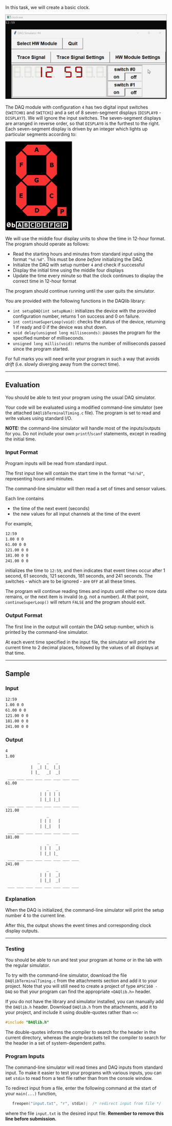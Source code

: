 In this task, we will create a basic clock.

![clock](./assets/clock.gif)

The DAQ module with configuration `4` has two digital input switches (`SWITCH01` and `SWITCH1`) and a set of 8 seven-segment displays (`DISPLAY0` - `DISPLAY7`).  We will ignore the input switches.  The seven-segment displays are arranged in reverse order, so that `DISPLAY0` is the furthest to the right.  Each seven-segment display is driven by an integer which lights up particular segments according to:

![7sd](assets/seven_segment_display.png)

We will use the middle four display units to show the time in 12-hour format.  The program should operate as follows:

- Read the starting hours and minutes from standard input using the format `"%d:%d"`.  This must be done *before* initializing the DAQ.
- Initialize the DAQ with setup number `4` and check if successful
- Display the initial time using the middle four displays
- Update the time every minute so that the clock continues to display the correct time in 12-hour format

The program should continue running until the user quits the simulator.

You are provided with the following functions in the DAQlib library:

- `int setupDAQ(int setupNum)`: initializes the device with the provided configuration number, returns 1 on success and 0 on failure.
- `int continueSuperLoop(void)`: checks the status of the device, returning 1 if ready and 0 if the device was shut down.
- `void delay(unsigned long milliseconds)`: pauses the program for the specified number of milliseconds.
- `unsigned long millis(void)`: returns the number of milliseconds passed since the program started.

For full marks you will need write your program in such a way that avoids *drift* (i.e. slowly diverging away from the correct time).

---

## Evaluation

You should be able to test your program using the usual DAQ simulator.  

Your code will be evaluated using a modified command-line simulator (see the attached `DAQlibTerminalTiming.c` file).  The program is set to read and write values using standard I/O.

**NOTE:** the command-line simulator will handle most of the inputs/outputs for you.  Do not include your own `printf`/`scanf` statements, except in reading the initial time.

### Input Format

Program inputs will be read from standard input.

The first input line will contain the start time in the format `"%d:%d"`, representing hours and minutes.

The command-line simulator will then read a set of times and sensor values.

Each line contains
- the time of the next event (seconds)
- the new values for all input channels at the time of the event

For example,
```default
12:59
1.00 0 0
61.00 0 0
121.00 0 0
181.00 0 0
241.00 0 0
```
initializes the time to `12:59`, and then indicates that event times occur after 1 second, 61 seconds, 121 seconds, 181 seconds, and 241 seconds.  The switches - which are to be ignored - are `OFF` at all these times.

The program will continue reading times and inputs until either no more data remains, or the next item is invalid (e.g. not a number).  At that point, `continueSuperLoop()` will return `FALSE` and the program should exit.

### Output Format

The first line in the output will contain the DAQ setup number, which is printed by the command-line simulator.

At each event time specified in the input file, the simulator will print the current time to 2 decimal places, followed by the values of all displays at that time.

---

## Sample

### Input
```default
12:59
1.00 0 0
61.00 0 0
121.00 0 0
181.00 0 0
241.00 0 0
```

### Output
```default
4
1.00
              _   _   _          
           |  _| |_  |_|         
           | |_   _|  _|         
 ___ ___ ___ ___ ___ ___ ___ ___ 
61.00
                  _   _          
               | | | | |         
               | |_| |_|         
 ___ ___ ___ ___ ___ ___ ___ ___ 
121.00
                  _              
               | | |   |         
               | |_|   |         
 ___ ___ ___ ___ ___ ___ ___ ___ 
181.00
                  _   _          
               | | |  _|         
               | |_| |_          
 ___ ___ ___ ___ ___ ___ ___ ___ 
241.00
                  _   _          
               | | |  _|         
               | |_|  _|         
 ___ ___ ___ ___ ___ ___ ___ ___ 
```

### Explanation

When the DAQ is initialized, the command-line simulator will print the setup number 4 to the current line.

After this, the output shows the event times and corresponding clock display outputs.

---

### Testing

You should be able to run and test your program at home or in the lab with the regular simulator.

To try with the command-line simulator, download the file `DAQlibTerminalTiming.c` from the attachments section and add it to your project.  Note that you will still need to create a project of type `APSC160 - DAQ` so that your program can find the appropriate `<DAQlib.h>` header.  

If you do not have the library and simulator installed, you can manually add the `DAQlib.h` header.  Download `DAQlib.h` from the attachments, add it to your project, and include it using double-quotes rather than `<>`:

```c
#include "DAQlib.h"
```

The double-quotes informs the compiler to search for the header in the current directory, whereas the angle-brackets tell the compiler to search for the header in a set of system-dependent paths.

### Program Inputs

The command-line simulator will read times and DAQ inputs from standard input.  To make it easier to test your programs with various inputs, you can set `stdin` to read from a text file rather than from the console window.

To redirect input from a file, enter the following command at the start of your `main(...)` function, 
```c
   freopen("input.txt", "r", stdin);  /* redirect input from file */
```
where the file `input.txt` is the desired input file.  **Remember to remove this line before submission.**

